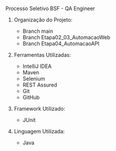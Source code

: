 Processo Seletivo BSF - QA Engineer

1) Organização do Projeto:
   - Branch main
   - Branch Etapa02_03_AutomacaoWeb
   - Branch Etapa04_AutomacaoAPI
  
2) Ferramentas Utilizadas:
   - IntelliJ IDEA
   - Maven
   - Selenium
   - REST Assured
   - Git
   - GitHub
  
3) Framework Utilizado:
   - JUnit
     
4) Linguagem Utilizada:
   - Java
